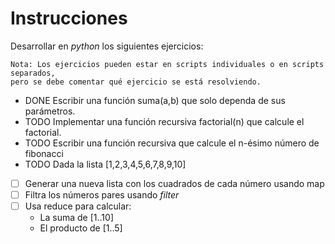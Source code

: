 # Instrucciones
Desarrollar en *python* los siguientes ejercicios:

```
Nota: Los ejercicios pueden estar en scripts individuales o en scripts separados,
pero se debe comentar qué ejercicio se está resolviendo.
```

* DONE Escribir una función suma(a,b) que solo dependa de sus parámetros.
* TODO Implementar una función recursiva factorial(n) que calcule el factorial.
* TODO Escribir una función recursiva que calcule el n-ésimo número de fibonacci
* TODO Dada la lista [1,2,3,4,5,6,7,8,9,10]
- [ ] Generar una nueva lista con los cuadrados de cada número usando map
- [ ] Filtra los números pares usando *filter*
- [ ] Usa reduce para calcular:
  - La suma de [1..10]
  - El producto de [1..5]
